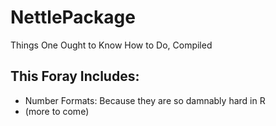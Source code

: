 # NettlePackage
Things One Ought to Know How to Do, Compiled

## This Foray Includes:
* Number Formats: Because they are so damnably hard in R
* (more to come)

